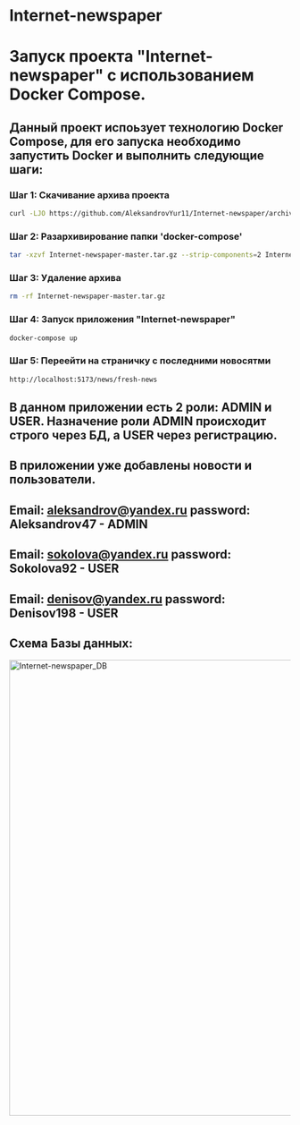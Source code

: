 # Internet-newspaper

# Запуск проекта "Internet-newspaper" с использованием Docker Compose.

## Данный проект испоьзует технологию Docker Compose, для его запуска необходимо запустить Docker и выполнить следующие шаги:

### Шаг 1: Скачивание архива проекта

```bash
curl -LJO https://github.com/AleksandrovYur11/Internet-newspaper/archive/refs/heads/master.tar.gz
```

### Шаг 2: Разархивирование папки 'docker-compose'

```bash
tar -xzvf Internet-newspaper-master.tar.gz --strip-components=2 Internet-newspaper-master/docker-compose
```

### Шаг 3: Удаление архива

```bash
rm -rf Internet-newspaper-master.tar.gz
```

### Шаг 4: Запуск приложения "Internet-newspaper"

```bash
docker-compose up
```

### Шаг 5: Переейти на страничку с последними новосятми

```bash
http://localhost:5173/news/fresh-news
```

## В данном приложении есть 2 роли: АDMIN и USER. Назначение роли ADMIN происходит строго через БД, а USER через регистрацию.

## В приложении уже добавлены новости и пользователи.

## Email: aleksandrov@yandex.ru password: Aleksandrov47 - ADMIN

## Email: sokolova@yandex.ru password: Sokolova92 - USER

## Email: denisov@yandex.ru password: Denisov198 - USER
## Схема Базы данных:
<img width="815" alt="Internet-newspaper_DB" src="https://github.com/AleksandrovYur11/Internet-newspaper/assets/107943033/9d785046-c090-4d17-b91f-713a7546096d">

